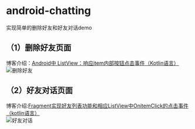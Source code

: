 # android-chatting
实现简单的删除好友和好友对话demo
## （1）删除好友页面
博客介绍：[Android中 ListView：响应item内部按钮点击事件（Kotlin语言）](https://blog.csdn.net/xiaolong446/article/details/121674971)<br>
![删除好友](https://github.com/Zilong-417/android-chatting/blob/master/introduce_image/del.png)<br>
## （2）好友对话页面
博客介绍:[Fragment实现好友列表功能和相应ListView中OnitemClick的点击事件（kotlin语言）](https://blog.csdn.net/xiaolong446/article/details/121652434)<br>
![好友对话](https://github.com/Zilong-417/android-chatting/blob/master/introduce_image/connect.png)<br>
